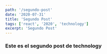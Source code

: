```yaml
---
path: '/segundo-post'
date: '2020-07-31'
title: 'Segundo Post'
tags: ['react', '2020', 'technology']
excerpt: 'Segundo Post'
---
```

### Este es el segundo post de technology